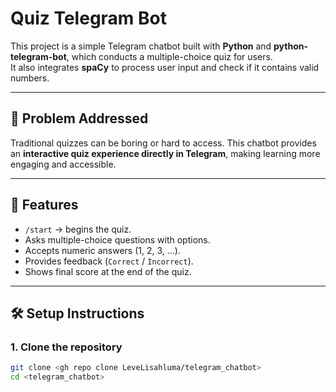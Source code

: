 # Quiz Telegram Bot

This project is a simple Telegram chatbot built with **Python** and **python-telegram-bot**, which conducts a multiple-choice quiz for users.  
It also integrates **spaCy** to process user input and check if it contains valid numbers.

---

## 📌 Problem Addressed
Traditional quizzes can be boring or hard to access. This chatbot provides an **interactive quiz experience directly in Telegram**, making learning more engaging and accessible.

---

## 🚀 Features
- `/start` → begins the quiz.  
- Asks multiple-choice questions with options.  
- Accepts numeric answers (1, 2, 3, …).  
- Provides feedback (`Correct` / `Incorrect`).  
- Shows final score at the end of the quiz.  

---

## 🛠️ Setup Instructions

### 1. Clone the repository
```bash
git clone <gh repo clone LeveLisahluma/telegram_chatbot>
cd <telegram_chatbot>
